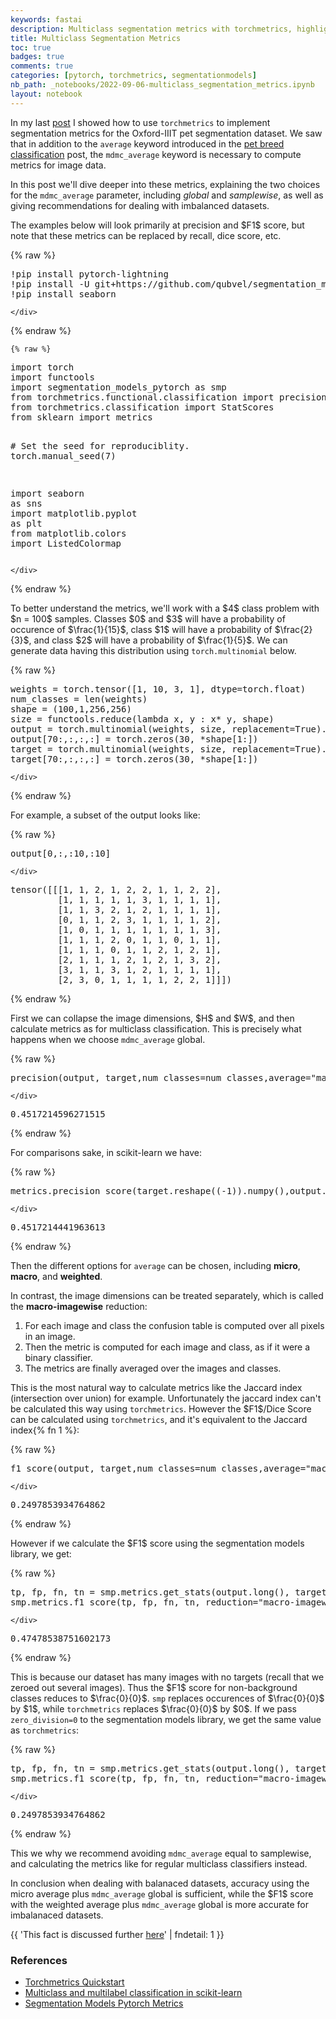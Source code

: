 ```yaml
---
keywords: fastai
description: Multiclass segmentation metrics with torchmetrics, highlighting the difference between micro, macro, and macro-imagewise metrics.
title: Multiclass Segmentation Metrics
toc: true 
badges: true
comments: true
categories: [pytorch, torchmetrics, segmentationmodels]
nb_path: _notebooks/2022-09-06-multiclass_segmentation_metrics.ipynb
layout: notebook
---
```


<!--
#################################################
### THIS FILE WAS AUTOGENERATED! DO NOT EDIT! ###
#################################################
# file to edit: _notebooks/2022-09-06-multiclass_segmentation_metrics.ipynb
-->

<div class="container" id="notebook-container">
        
<div class="cell border-box-sizing text_cell rendered"><div class="inner_cell">
<div class="text_cell_render border-box-sizing rendered_html">
<p>In my last <a href="{% post_url 2022-08-25-pet_segmentation %}">post</a> I showed how to use <code>torchmetrics</code> to implement segmentation metrics for the Oxford-IIIT pet segmentation dataset. We saw that in addition to the <code>average</code> keyword introduced in the <a href="{% post_url 2022-08-17-pet_breed_classification %}">pet breed classification</a> post, the <code>mdmc_average</code> keyword is necessary to compute metrics for image data.</p>
<p>In this post we'll dive deeper into these metrics, explaining the two choices for the <code>mdmc_average</code> parameter, including <em>global</em> and <em>samplewise</em>, as well as giving recommendations for dealing with imbalanced datasets.</p>
<p>The examples below will look primarily at precision and $F1$ score, but note that these metrics can be replaced by recall, dice score, etc.</p>

</div>
</div>
</div>
    {% raw %}
    
<div class="cell border-box-sizing code_cell rendered">
<div class="input">

<div class="inner_cell">
    <div class="input_area">
<div class=" highlight hl-ipython3"><pre><span></span><span class="o">!</span>pip install pytorch-lightning
<span class="o">!</span>pip install -U git+https://github.com/qubvel/segmentation_models.pytorch
<span class="o">!</span>pip install seaborn
</pre></div>

    </div>
</div>
</div>

</div>
    {% endraw %}

    {% raw %}
    
<div class="cell border-box-sizing code_cell rendered">
<div class="input">

<div class="inner_cell">
    <div class="input_area">
<div class=" highlight hl-ipython3"><pre><span></span><span class="kn">import</span> <span class="nn">torch</span>
<span class="kn">import</span> <span class="nn">functools</span>
<span class="kn">import</span> <span class="nn">segmentation_models_pytorch</span> <span class="k">as</span> <span class="nn">smp</span>
<span class="kn">from</span> <span class="nn">torchmetrics.functional.classification</span> <span class="kn">import</span> <span class="n">precision</span><span class="p">,</span> <span class="n">f1_score</span>
<span class="kn">from</span> <span class="nn">torchmetrics.classification</span> <span class="kn">import</span> <span class="n">StatScores</span>
<span class="kn">from</span> <span class="nn">sklearn</span> <span class="kn">import</span> <span class="n">metrics</span>

<span class="c1"># Set the seed for reproduciblity.</span>
<span class="n">torch</span><span class="o">.</span><span class="n">manual_seed</span><span class="p">(</span><span class="mi">7</span><span class="p">)</span>

<span class="kn">import</span> <span class="nn">seaborn</span> <span class="k">as</span> <span class="nn">sns</span>
<span class="kn">import</span> <span class="nn">matplotlib.pyplot</span> <span class="k">as</span> <span class="nn">plt</span>
<span class="kn">from</span> <span class="nn">matplotlib.colors</span> <span class="kn">import</span> <span class="n">ListedColormap</span>
</pre></div>

    </div>
</div>
</div>

</div>
    {% endraw %}

<div class="cell border-box-sizing text_cell rendered"><div class="inner_cell">
<div class="text_cell_render border-box-sizing rendered_html">
<p>To better understand the metrics, we'll work with a $4$ class problem with $n = 100$ samples. Classes $0$ and $3$ will have a probability of occurence of $\frac{1}{15}$, class $1$ will have a probability of $\frac{2}{3}$, and class $2$ will have a probability of $\frac{1}{5}$. We can generate data having this distribution using <code>torch.multinomial</code> below.</p>

</div>
</div>
</div>
    {% raw %}
    
<div class="cell border-box-sizing code_cell rendered">
<div class="input">

<div class="inner_cell">
    <div class="input_area">
<div class=" highlight hl-ipython3"><pre><span></span><span class="n">weights</span> <span class="o">=</span> <span class="n">torch</span><span class="o">.</span><span class="n">tensor</span><span class="p">([</span><span class="mi">1</span><span class="p">,</span> <span class="mi">10</span><span class="p">,</span> <span class="mi">3</span><span class="p">,</span> <span class="mi">1</span><span class="p">],</span> <span class="n">dtype</span><span class="o">=</span><span class="n">torch</span><span class="o">.</span><span class="n">float</span><span class="p">)</span>
<span class="n">num_classes</span> <span class="o">=</span> <span class="nb">len</span><span class="p">(</span><span class="n">weights</span><span class="p">)</span>
<span class="n">shape</span> <span class="o">=</span> <span class="p">(</span><span class="mi">100</span><span class="p">,</span><span class="mi">1</span><span class="p">,</span><span class="mi">256</span><span class="p">,</span><span class="mi">256</span><span class="p">)</span>
<span class="n">size</span> <span class="o">=</span> <span class="n">functools</span><span class="o">.</span><span class="n">reduce</span><span class="p">(</span><span class="k">lambda</span> <span class="n">x</span><span class="p">,</span> <span class="n">y</span> <span class="p">:</span> <span class="n">x</span><span class="o">*</span> <span class="n">y</span><span class="p">,</span> <span class="n">shape</span><span class="p">)</span>
<span class="n">output</span> <span class="o">=</span> <span class="n">torch</span><span class="o">.</span><span class="n">multinomial</span><span class="p">(</span><span class="n">weights</span><span class="p">,</span> <span class="n">size</span><span class="p">,</span> <span class="n">replacement</span><span class="o">=</span><span class="kc">True</span><span class="p">)</span><span class="o">.</span><span class="n">reshape</span><span class="p">(</span><span class="n">shape</span><span class="p">)</span>
<span class="n">output</span><span class="p">[</span><span class="mi">70</span><span class="p">:,:,:,:]</span> <span class="o">=</span> <span class="n">torch</span><span class="o">.</span><span class="n">zeros</span><span class="p">(</span><span class="mi">30</span><span class="p">,</span> <span class="o">*</span><span class="n">shape</span><span class="p">[</span><span class="mi">1</span><span class="p">:])</span>
<span class="n">target</span> <span class="o">=</span> <span class="n">torch</span><span class="o">.</span><span class="n">multinomial</span><span class="p">(</span><span class="n">weights</span><span class="p">,</span> <span class="n">size</span><span class="p">,</span> <span class="n">replacement</span><span class="o">=</span><span class="kc">True</span><span class="p">)</span><span class="o">.</span><span class="n">reshape</span><span class="p">(</span><span class="n">shape</span><span class="p">)</span>
<span class="n">target</span><span class="p">[</span><span class="mi">70</span><span class="p">:,:,:,:]</span> <span class="o">=</span> <span class="n">torch</span><span class="o">.</span><span class="n">zeros</span><span class="p">(</span><span class="mi">30</span><span class="p">,</span> <span class="o">*</span><span class="n">shape</span><span class="p">[</span><span class="mi">1</span><span class="p">:])</span>
</pre></div>

    </div>
</div>
</div>

</div>
    {% endraw %}

<div class="cell border-box-sizing text_cell rendered"><div class="inner_cell">
<div class="text_cell_render border-box-sizing rendered_html">
<p>For example, a subset of the output looks like:</p>

</div>
</div>
</div>
    {% raw %}
    
<div class="cell border-box-sizing code_cell rendered">
<div class="input">

<div class="inner_cell">
    <div class="input_area">
<div class=" highlight hl-ipython3"><pre><span></span><span class="n">output</span><span class="p">[</span><span class="mi">0</span><span class="p">,:,:</span><span class="mi">10</span><span class="p">,:</span><span class="mi">10</span><span class="p">]</span>
</pre></div>

    </div>
</div>
</div>

<div class="output_wrapper">
<div class="output">

<div class="output_area">



<div class="output_text output_subarea output_execute_result">
<pre>tensor([[[1, 1, 2, 1, 2, 2, 1, 1, 2, 2],
         [1, 1, 1, 1, 1, 3, 1, 1, 1, 1],
         [1, 1, 3, 2, 1, 2, 1, 1, 1, 1],
         [0, 1, 1, 2, 3, 1, 1, 1, 1, 2],
         [1, 0, 1, 1, 1, 1, 1, 1, 1, 3],
         [1, 1, 1, 2, 0, 1, 1, 0, 1, 1],
         [1, 1, 1, 0, 1, 1, 2, 1, 2, 1],
         [2, 1, 1, 1, 2, 1, 2, 1, 3, 2],
         [3, 1, 1, 3, 1, 2, 1, 1, 1, 1],
         [2, 3, 0, 1, 1, 1, 1, 2, 2, 1]]])</pre>
</div>

</div>

</div>
</div>

</div>
    {% endraw %}

<div class="cell border-box-sizing text_cell rendered"><div class="inner_cell">
<div class="text_cell_render border-box-sizing rendered_html">
<p>First we can collapse the image dimensions, $H$ and $W$, and then calculate metrics as for multiclass classification. This is precisely what happens
when we choose <code>mdmc_average</code> global.</p>

</div>
</div>
</div>
    {% raw %}
    
<div class="cell border-box-sizing code_cell rendered">
<div class="input">

<div class="inner_cell">
    <div class="input_area">
<div class=" highlight hl-ipython3"><pre><span></span><span class="n">precision</span><span class="p">(</span><span class="n">output</span><span class="p">,</span> <span class="n">target</span><span class="p">,</span><span class="n">num_classes</span><span class="o">=</span><span class="n">num_classes</span><span class="p">,</span><span class="n">average</span><span class="o">=</span><span class="s2">&quot;macro&quot;</span><span class="p">,</span><span class="n">mdmc_average</span><span class="o">=</span><span class="s2">&quot;global&quot;</span><span class="p">)</span><span class="o">.</span><span class="n">item</span><span class="p">()</span>
</pre></div>

    </div>
</div>
</div>

<div class="output_wrapper">
<div class="output">

<div class="output_area">



<div class="output_text output_subarea output_execute_result">
<pre>0.4517214596271515</pre>
</div>

</div>

</div>
</div>

</div>
    {% endraw %}

<div class="cell border-box-sizing text_cell rendered"><div class="inner_cell">
<div class="text_cell_render border-box-sizing rendered_html">
<p>For comparisons sake, in scikit-learn we have:</p>

</div>
</div>
</div>
    {% raw %}
    
<div class="cell border-box-sizing code_cell rendered">
<div class="input">

<div class="inner_cell">
    <div class="input_area">
<div class=" highlight hl-ipython3"><pre><span></span><span class="n">metrics</span><span class="o">.</span><span class="n">precision_score</span><span class="p">(</span><span class="n">target</span><span class="o">.</span><span class="n">reshape</span><span class="p">((</span><span class="o">-</span><span class="mi">1</span><span class="p">))</span><span class="o">.</span><span class="n">numpy</span><span class="p">(),</span><span class="n">output</span><span class="o">.</span><span class="n">reshape</span><span class="p">((</span><span class="o">-</span><span class="mi">1</span><span class="p">))</span><span class="o">.</span><span class="n">numpy</span><span class="p">(),</span> <span class="n">average</span><span class="o">=</span><span class="s2">&quot;macro&quot;</span><span class="p">)</span>
</pre></div>

    </div>
</div>
</div>

<div class="output_wrapper">
<div class="output">

<div class="output_area">



<div class="output_text output_subarea output_execute_result">
<pre>0.4517214441963613</pre>
</div>

</div>

</div>
</div>

</div>
    {% endraw %}

<div class="cell border-box-sizing text_cell rendered"><div class="inner_cell">
<div class="text_cell_render border-box-sizing rendered_html">
<p>Then the different options for <code>average</code> can be chosen, including <strong>micro</strong>, <strong>macro</strong>, and <strong>weighted</strong>.</p>

</div>
</div>
</div>
<div class="cell border-box-sizing text_cell rendered"><div class="inner_cell">
<div class="text_cell_render border-box-sizing rendered_html">
<p>In contrast, the image dimensions can be treated separately, which is called the <strong>macro-imagewise</strong> reduction:</p>
<ol>
<li>For each image and class the confusion table is computed over all pixels in an image.</li>
<li>Then the metric is computed for each image and class, as if it were a binary classifier.</li>
<li>The metrics are finally averaged over the images and classes.</li>
</ol>
<p>This is the most natural way to calculate metrics like the Jaccard index (intersection over union) for example. Unfortunately the jaccard index can't be calculated this way using <code>torchmetrics</code>. However the $F1$/Dice Score can be calculated using <code>torchmetrics</code>, and it's equivalent to the Jaccard index{% fn 1 %}:</p>

</div>
</div>
</div>
    {% raw %}
    
<div class="cell border-box-sizing code_cell rendered">
<div class="input">

<div class="inner_cell">
    <div class="input_area">
<div class=" highlight hl-ipython3"><pre><span></span><span class="n">f1_score</span><span class="p">(</span><span class="n">output</span><span class="p">,</span> <span class="n">target</span><span class="p">,</span><span class="n">num_classes</span><span class="o">=</span><span class="n">num_classes</span><span class="p">,</span><span class="n">average</span><span class="o">=</span><span class="s2">&quot;macro&quot;</span><span class="p">,</span><span class="n">mdmc_average</span><span class="o">=</span><span class="s2">&quot;samplewise&quot;</span><span class="p">)</span><span class="o">.</span><span class="n">item</span><span class="p">()</span>
</pre></div>

    </div>
</div>
</div>

<div class="output_wrapper">
<div class="output">

<div class="output_area">



<div class="output_text output_subarea output_execute_result">
<pre>0.2497853934764862</pre>
</div>

</div>

</div>
</div>

</div>
    {% endraw %}

<div class="cell border-box-sizing text_cell rendered"><div class="inner_cell">
<div class="text_cell_render border-box-sizing rendered_html">
<p>However if we calculate the $F1$ score using the segmentation models library, we get:</p>

</div>
</div>
</div>
    {% raw %}
    
<div class="cell border-box-sizing code_cell rendered">
<div class="input">

<div class="inner_cell">
    <div class="input_area">
<div class=" highlight hl-ipython3"><pre><span></span><span class="n">tp</span><span class="p">,</span> <span class="n">fp</span><span class="p">,</span> <span class="n">fn</span><span class="p">,</span> <span class="n">tn</span> <span class="o">=</span> <span class="n">smp</span><span class="o">.</span><span class="n">metrics</span><span class="o">.</span><span class="n">get_stats</span><span class="p">(</span><span class="n">output</span><span class="o">.</span><span class="n">long</span><span class="p">(),</span> <span class="n">target</span><span class="o">.</span><span class="n">long</span><span class="p">(),</span> <span class="n">mode</span><span class="o">=</span><span class="s1">&#39;multiclass&#39;</span><span class="p">,</span> <span class="n">num_classes</span><span class="o">=</span><span class="n">num_classes</span><span class="p">)</span>
<span class="n">smp</span><span class="o">.</span><span class="n">metrics</span><span class="o">.</span><span class="n">f1_score</span><span class="p">(</span><span class="n">tp</span><span class="p">,</span> <span class="n">fp</span><span class="p">,</span> <span class="n">fn</span><span class="p">,</span> <span class="n">tn</span><span class="p">,</span> <span class="n">reduction</span><span class="o">=</span><span class="s2">&quot;macro-imagewise&quot;</span><span class="p">)</span><span class="o">.</span><span class="n">item</span><span class="p">()</span>
</pre></div>

    </div>
</div>
</div>

<div class="output_wrapper">
<div class="output">

<div class="output_area">



<div class="output_text output_subarea output_execute_result">
<pre>0.47478538751602173</pre>
</div>

</div>

</div>
</div>

</div>
    {% endraw %}

<div class="cell border-box-sizing text_cell rendered"><div class="inner_cell">
<div class="text_cell_render border-box-sizing rendered_html">
<p>This is because our dataset has many images with no targets (recall that we zeroed out several images). Thus the $F1$ score
for non-background classes reduces to $\frac{0}{0}$. <code>smp</code> replaces occurences of $\frac{0}{0}$ by $1$, while <code>torchmetrics</code> replaces $\frac{0}{0}$ by $0$.
If we pass <code>zero_division=0</code> to the segmentation models library, we get the same value as <code>torchmetrics</code>:</p>

</div>
</div>
</div>
    {% raw %}
    
<div class="cell border-box-sizing code_cell rendered">
<div class="input">

<div class="inner_cell">
    <div class="input_area">
<div class=" highlight hl-ipython3"><pre><span></span><span class="n">tp</span><span class="p">,</span> <span class="n">fp</span><span class="p">,</span> <span class="n">fn</span><span class="p">,</span> <span class="n">tn</span> <span class="o">=</span> <span class="n">smp</span><span class="o">.</span><span class="n">metrics</span><span class="o">.</span><span class="n">get_stats</span><span class="p">(</span><span class="n">output</span><span class="o">.</span><span class="n">long</span><span class="p">(),</span> <span class="n">target</span><span class="o">.</span><span class="n">long</span><span class="p">(),</span> <span class="n">mode</span><span class="o">=</span><span class="s1">&#39;multiclass&#39;</span><span class="p">,</span> <span class="n">num_classes</span><span class="o">=</span><span class="n">num_classes</span><span class="p">)</span>
<span class="n">smp</span><span class="o">.</span><span class="n">metrics</span><span class="o">.</span><span class="n">f1_score</span><span class="p">(</span><span class="n">tp</span><span class="p">,</span> <span class="n">fp</span><span class="p">,</span> <span class="n">fn</span><span class="p">,</span> <span class="n">tn</span><span class="p">,</span> <span class="n">reduction</span><span class="o">=</span><span class="s2">&quot;macro-imagewise&quot;</span><span class="p">,</span> <span class="n">zero_division</span><span class="o">=</span><span class="mi">0</span><span class="p">)</span><span class="o">.</span><span class="n">item</span><span class="p">()</span>
</pre></div>

    </div>
</div>
</div>

<div class="output_wrapper">
<div class="output">

<div class="output_area">



<div class="output_text output_subarea output_execute_result">
<pre>0.2497853934764862</pre>
</div>

</div>

</div>
</div>

</div>
    {% endraw %}

<div class="cell border-box-sizing text_cell rendered"><div class="inner_cell">
<div class="text_cell_render border-box-sizing rendered_html">
<p>This we why we recommend avoiding <code>mdmc_average</code> equal to samplewise, and calculating the metrics like for regular multiclass classifiers instead.</p>

</div>
</div>
</div>
<div class="cell border-box-sizing text_cell rendered"><div class="inner_cell">
<div class="text_cell_render border-box-sizing rendered_html">
<p>In conclusion when dealing with balanaced datasets, accuracy using the micro average plus <code>mdmc_average</code> global is sufficient,
while the $F1$ score with the weighted average plus <code>mdmc_average</code> global is more accurate for imbalanaced datasets.</p>

</div>
</div>
</div>
<div class="cell border-box-sizing text_cell rendered"><div class="inner_cell">
<div class="text_cell_render border-box-sizing rendered_html">
<p>{{ 'This fact is discussed further <a href="https://stats.stackexchange.com/questions/273537/f1-dice-score-vs-iou">here</a>' | fndetail: 1 }}</p>
<h3 id="References">References<a class="anchor-link" href="#References"> </a></h3><ul>
<li><a href="https://torchmetrics.readthedocs.io/en/stable/pages/quickstart.html">Torchmetrics Quickstart</a></li>
<li><a href="https://scikit-learn.org/stable/modules/model_evaluation.html#multiclass-and-multilabel-classification">Multiclass and multilabel classification in scikit-learn</a></li>
<li><a href="https://smp.readthedocs.io/en/latest/metrics.html">Segmentation Models Pytorch Metrics</a></li>
</ul>

</div>
</div>
</div>
</div>
 

